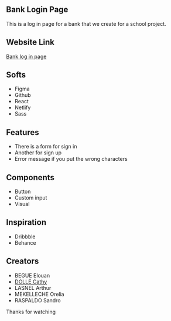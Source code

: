## Bank Login Page

This is a log in page for a bank that we create for a school project.

## Website Link

<a href="https://loginbank.netlify.app/" target="_blank">Bank log in page</a>

## Softs

- Figma
- Github
- React
- Netlify
- Sass

## Features

- There is a form for sign in
- Another for sign up
- Error message if you put the wrong characters

## Components

- Button
- Custom input
- Visual

## Inspiration

- Dribbble
- Behance

## Creators

- BEGUE Elouan
- <a href="https://cathydolle.com/" target="_blank">DOLLE Cathy</a>
- LASNEL Arthur
- MEKELLECHE Orelia
- RASPALDO Sandro

Thanks for watching
